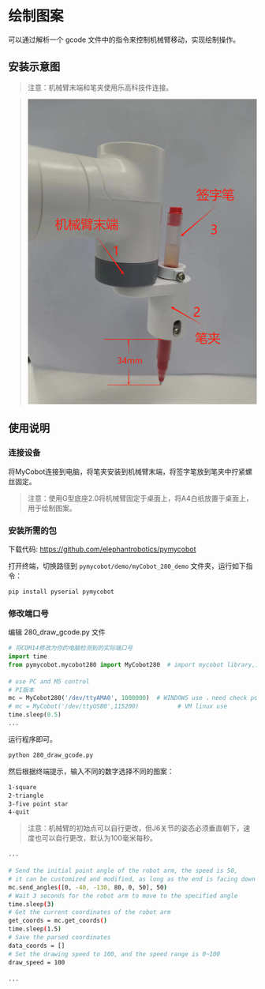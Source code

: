 # 绘制图案

可以通过解析一个 gcode 文件中的指令来控制机械臂移动，实现绘制操作。

## 安装示意图

> 注意：机械臂末端和笔夹使用乐高科技件连接。

> <img src="../../../resource\3-FunctionsAndApplications\6.developmentGuide\python\draw/7.15.1.jpg" alt="7.1.1-1" style="zoom: 80%;" />

## 使用说明

### 连接设备

将MyCobot连接到电脑，将笔夹安装到机械臂末端，将签字笔放到笔夹中拧紧螺丝固定。

>注意：使用G型底座2.0将机械臂固定于桌面上，将A4白纸放置于桌面上，用于绘制图案。

### 安装所需的包

下载代码: https://github.com/elephantrobotics/pymycobot

打开终端，切换路径到 `pymycobot/demo/myCobot_280_demo` 文件夹，运行如下指令：

```bash
pip install pyserial pymycobot
```

### 修改端口号

编辑 280_draw_gcode.py 文件

```python
# 将COM14修改为你的电脑检测到的实际端口号
import time
from pymycobot.mycobot280 import MyCobot280  # import mycobot library,if don't have, first 'pip install pymycobot'

# use PC and M5 control
# PI版本
mc = MyCobot280('/dev/ttyAMA0', 1000000)  # WINDOWS use ，need check port number when you PC
# mc = MyCobot('/dev/ttyUSB0',115200)           # VM linux use
time.sleep(0.5)
...
```
运行程序即可。

```bash
python 280_draw_gcode.py
```

然后根据终端提示，输入不同的数字选择不同的图案：

```bash
1-square 
2-triangle 
3-five point star 
4-quit
```

> 注意：机械臂的初始点可以自行更改，但J6关节的姿态必须垂直朝下，速度也可以自行更改，默认为100毫米每秒。

```bash
...

# Send the initial point angle of the robot arm, the speed is 50,
# it can be customized and modified, as long as the end is facing down
mc.send_angles([0, -40, -130, 80, 0, 50], 50)
# Wait 3 seconds for the robot arm to move to the specified angle
time.sleep(3)
# Get the current coordinates of the robot arm
get_coords = mc.get_coords()
time.sleep(1.5)
# Save the parsed coordinates
data_coords = []
# Set the drawing speed to 100, and the speed range is 0~100
draw_speed = 100

...

```